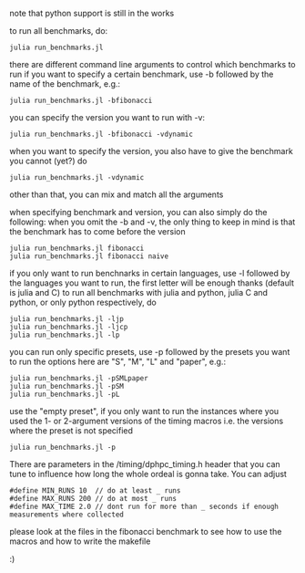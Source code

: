 
note that python support is still in the works


to run all benchmarks, do:
```
julia run_benchmarks.jl
```

there are different command line arguments to control which benchmarks to run
if you want to specify a certain benchmark, use -b followed by the name of the benchmark, e.g.:
```
julia run_benchmarks.jl -bfibonacci
```

you can specify the version you want to run with -v:
```
julia run_benchmarks.jl -bfibonacci -vdynamic
```

when you want to specify the version, you also have to give the benchmark
you cannot (yet?) do
```
julia run_benchmarks.jl -vdynamic
```

other than that, you can mix and match all the arguments

when specifying benchmark and version, you can also simply do the following: 
when you omit the -b and -v, the only thing to keep in mind is that the benchmark has to come before the version
```
julia run_benchmarks.jl fibonacci
julia run_benchmarks.jl fibonacci naive
```

if you only want to run benchnarks in certain languages, use -l followed by the languages you want to run,
the first letter will be enough thanks
(default is julia and C)
to run all benchmarks with julia and python, julia C and python, or only python respectively, do
```
julia run_benchmarks.jl -ljp
julia run_benchmarks.jl -ljcp
julia run_benchmarks.jl -lp
```

you can run only specific presets, use -p followed by the presets you want to run
the options here are "S", "M", "L" and "paper", e.g.:
```
julia run_benchmarks.jl -pSMLpaper
julia run_benchmarks.jl -pSM
julia run_benchmarks.jl -pL
```

use the "empty preset", if you only want to run the instances where you used the 1- or 2-argument versions of the timing macros
i.e. the versions where the preset is not specified
```
julia run_benchmarks.jl -p
```

There are parameters in the /timing/dphpc_timing.h header that you can tune to influence how long the whole ordeal is gonna take. You can adjust
```
#define MIN_RUNS 10  // do at least _ runs
#define MAX_RUNS 200 // do at most _ runs
#define MAX_TIME 2.0 // dont run for more than _ seconds if enough measurements where collected
```

please look at the files in the fibonacci benchmark to see how to use the macros and how to write the makefile

:)
